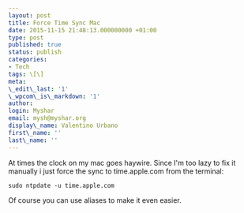 ```yaml
---
layout: post
title: Force Time Sync Mac
date: 2015-11-15 21:48:13.000000000 +01:00
type: post
published: true
status: publish
categories:
- Tech
tags: \[\]
meta:
\_edit\_last: '1'
\_wpcom\_is\_markdown: '1'
author:
login: Myshar
email: mysh@myshar.org
display\_name: Valentino Urbano
first\_name: ''
last\_name: ''
---
```


At times the clock on my mac goes haywire. Since I'm too lazy to fix it manually i just force the sync to time.apple.com from the terminal:

    
    sudo ntpdate -u time.apple.com
    

Of course you can use aliases to make it even easier.